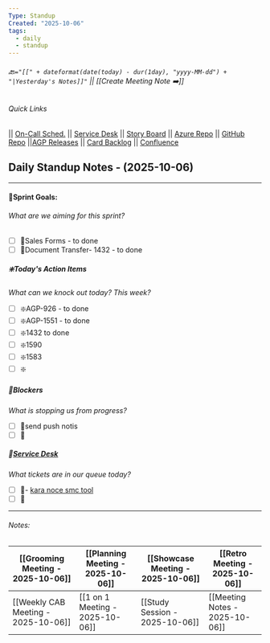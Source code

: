 ```yaml
---
Type: Standup
Created: "2025-10-06"
tags:
  - daily
  - standup
---
```

###### 🔙`="[[" + dateformat(date(today) - dur(1day), "yyyy-MM-dd") + "|Yesterday's Notes]]"` || [[Create Meeting Note ➡️]] 
###### Quick Links
|| [On-Call Sched.](https://itkcl.atlassian.net/jira/ops/who-is-on-call) 
|| [Service Desk](https://itkcl.atlassian.net/jira/servicedesk/projects/ITS/queues/custom/220) 
|| [Story Board](https://itkcl.atlassian.net/jira/software/c/projects/AGP/boards/86) 
|| [Azure Repo](https://devops.kclife.net/Applications) 
|| [GitHub Repo](https://github.com/kclife-it)
||[AGP Releases](https://itkcl.atlassian.net/projects/AGP?selectedItem=com.atlassian.jira.jira-projects-plugin%3Arelease-page) 
|| [Card Backlog](https://itkcl.atlassian.net/jira/software/c/projects/AGP/boards/86/backlog) 
|| [Confluence](https://itkcl.atlassian.net/wiki/home) 

## Daily Standup Notes - (2025-10-06)
---
#### 🔁Sprint Goals: 
###### *What are we aiming for this sprint?* 
- [ ] 🔁Sales Forms - to done
- [ ] 🔁Document Transfer- 1432 - to done

##### ❇️Today's Action Items
*What can we knock out today? This week?*
- [ ] ❇️AGP-926 - to done
- [ ] ❇️AGP-1551 - to done
- [ ] ❇️1432 to done
- [ ] ❇️1590
- [ ] ❇️1583
- [ ] ❇️

##### 🚫Blockers
*What is stopping us from progress?*
- [ ] 🚫send push notis 
- [ ] 🚫

##### 🎫[Service Desk](https://itkcl.atlassian.net/jira/software/c/projects/AGP/boards/86)
*What tickets are in our queue today?*
- [ ] 🎫- [kara noce smc tool](https://itkcl.atlassian.net/jira/servicedesk/projects/ITS/queues/custom/220/ITS-28599)
- [ ] 🎫

---
###### Notes:




| [[Grooming Meeting - 2025-10-06]]   | [[Planning Meeting - 2025-10-06]] | [[Showcase Meeting - 2025-10-06]] | [[Retro Meeting - 2025-10-06]] |
| --------------------------------- | ------------------------------- | ------------------------------- | ---------------------------- |
| [[Weekly CAB Meeting - 2025-10-06]] | [[1 on 1 Meeting - 2025-10-06]]   | [[Study Session - 2025-10-06]]    | [[Meeting Notes - 2025-10-06]] |